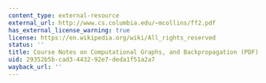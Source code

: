 ```yaml
---
content_type: external-resource
external_url: http://www.cs.columbia.edu/~mcollins/ff2.pdf
has_external_license_warning: true
license: https://en.wikipedia.org/wiki/All_rights_reserved
status: ''
title: Course Notes on Computational Graphs, and Backpropagation (PDF)
uid: 29352b5b-cad3-4432-92e7-deda1f51a2a7
wayback_url: ''
---
```

